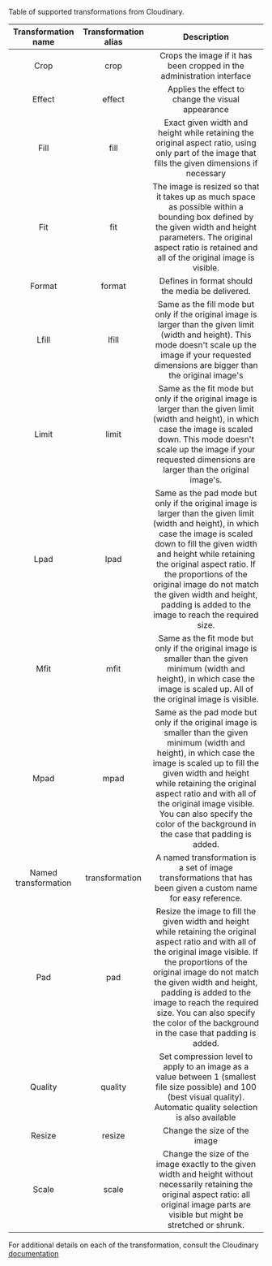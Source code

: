 Table of supported transformations from Cloudinary.

| Transformation name | Transformation alias | Description |
|:-------------------:|:--------------------:|:-----------:|
| Crop | crop | Crops the image if it has been cropped in the administration interface |
| Effect | effect | Applies the effect to change the visual appearance |
| Fill | fill | Exact given width and height while retaining the original aspect ratio, using only part of the image that fills the given dimensions if necessary |
| Fit | fit | The image is resized so that it takes up as much space as possible within a bounding box defined by the given width and height parameters. The original aspect ratio is retained and all of the original image is visible. |
| Format | format | Defines in format should the media be delivered. |
| Lfill | lfill | Same as the fill mode but only if the original image is larger than the given limit (width and height). This mode doesn't scale up the image if your requested dimensions are bigger than the original image's |
| Limit | limit | Same as the fit mode but only if the original image is larger than the given limit (width and height), in which case the image is scaled down. This mode doesn't scale up the image if your requested dimensions are larger than the original image's. |
| Lpad | lpad | Same as the pad mode but only if the original image is larger than the given limit (width and height), in which case the image is scaled down to fill the given width and height while retaining the original aspect ratio. If the proportions of the original image do not match the given width and height, padding is added to the image to reach the required size.  |
| Mfit | mfit | Same as the fit mode but only if the original image is smaller than the given minimum (width and height), in which case the image is scaled up. All of the original image is visible. |
| Mpad | mpad | Same as the pad mode but only if the original image is smaller than the given minimum (width and height), in which case the image is scaled up to fill the given width and height while retaining the original aspect ratio and with all of the original image visible. You can also specify the color of the background in the case that padding is added. |
| Named transformation | transformation | A named transformation is a set of image transformations that has been given a custom name for easy reference. |
| Pad | pad | Resize the image to fill the given width and height while retaining the original aspect ratio and with all of the original image visible. If the proportions of the original image do not match the given width and height, padding is added to the image to reach the required size. You can also specify the color of the background in the case that padding is added. |
| Quality | quality |  Set compression level to apply to an image as a value between 1 (smallest file size possible) and 100 (best visual quality). Automatic quality selection is also available |
| Resize | resize | Change the size of the image |
| Scale | scale | Change the size of the image exactly to the given width and height without necessarily retaining the original aspect ratio: all original image parts are visible but might be stretched or shrunk. |


For additional details on each of the transformation, consult the Cloudinary [documentation](http://cloudinary.com/documentation/image_transformations) 
